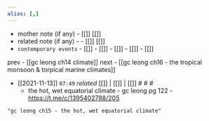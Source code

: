 ```yaml
---
alias: [,]
---
```

- mother note (if any)		- [[]] [[]]
- related note (if any) -		- [[]] [[]]
- `contemporary events`	- [[]]	- [[]]	- [[]]	- [[]]	- [[]]

prev - [[gc leong ch14 climate]]
next - [[gc leong ch16 - the tropical monsoon & torpical marine climates]]

- [[2021-11-13]]  `07:49` _related_ [[]] | [[]] | [[]] # # #
	- the hot, wet equatorial climate - gc leong pg 122 - https://t.me/c/1395402788/205

```query 2021-11-13 07:51
"gc leong ch15 - the hot, wet equatorial climate"
```